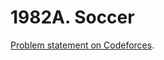 # 1982A. Soccer

[Problem statement on Codeforces](https://codeforces.com/problemset/problem/1982/A?locale=en).